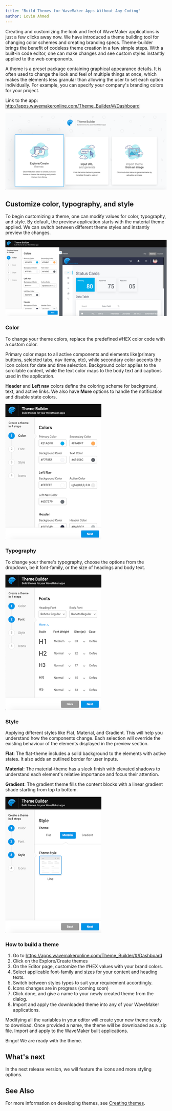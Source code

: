 ```yaml
---
title: "Build Themes for WaveMaker Apps Without Any Coding"
author: Lovin Ahmed
---
```


Creating and customizing the look and feel of WaveMaker applications is just a few clicks away now. We have introduced a theme building tool for changing color schemes and creating branding specs. Theme-builder brings the benefit of codeless theme creation in a few simple steps. With a built-in code editor, one can make changes and see custom styles instantly applied to the web components.  

<!-- truncate -->

A theme is a preset package containing graphical appearance details. It is often used to change the look and feel of multiple things at once, which makes the elements less granular than allowing the user to set each option individually. For example, you can specify your company's branding colors for your project.  

Link to the app: http://apps.wavemakeronline.com/Theme_Builder/#/Dashboard

![theme builder](/learn/assets/theme-builder.png)

## Customize color, typography, and style

To begin customizing a theme, one can modify values for color, typography, and style. By default, the preview application starts with the material theme applied. We can switch between different theme styles and instantly preview the changes.

![theme preview](/learn/assets/theme-builder-preview.png)

### Color

To change your theme colors, replace the predefined #HEX color code with a custom color.

Primary color maps to all active components and elements like(primary buttons, selected tabs, nav items, etc), while secondary color accents the icon colors for date and time selection. Background color applies to the scrollable content, while the text color maps to the body text and captions used in the application. 

**Header** and **Left nav** colors define the coloring scheme for background, text, and active links. We also have **More** options to handle the notification and disable state colors.

![apply colors](/learn/assets/Theme-builder-step1.png)

### Typography

To change your theme's typography, choose the options from the dropdown, be it font-family, or the size of headings and body text.

![apply font](/learn/assets/Theme-builder-step2.png)

### Style

Applying different styles like Flat, Material, and Gradient. This will help you understand how the components change. Each selection will override the existing behaviour of the elements displayed in the preview section.

**Flat**: The flat-theme includes a solid background to the elements with active states. It also adds an outlined border for user inputs.

**Material**: The material-theme has a sleek finish with elevated shadows to understand each element's relative importance and focus their attention.

**Gradient**: The gradient theme fills the content blocks with a linear gradient shade starting from top to bottom.

![apply style](/learn/assets/Theme-builder-step3.png)

### How to build a theme

1. Go to https://apps.wavemakeronline.com/Theme_Builder/#/Dashboard
2. Click on the Explore/Create themes
3. On the Editor page, customize the #HEX values with your brand colors.
4. Select applicable font-family and sizes for your content and heading texts.
5. Switch between styles types to suit your requirement accordingly.
6. Icons changes are in progress (coming soon)
7. Click done, and give a name to your newly created theme from the dialog.
8. Import and apply the downloaded theme into any of your WaveMaker applications.

Modifying all the variables in your editor will create your new theme ready to download. Once provided a name, the theme will be downloaded as a .zip file. Import and apply to the WaveMaker built applications.  

Bingo! We are ready with the theme.

## What's next

In the next release version, we will feature the icons and more styling options.

## See Also

For more information on developing themes, see [Creating themes](/learn/app-development/ui-design/creating-themes).
